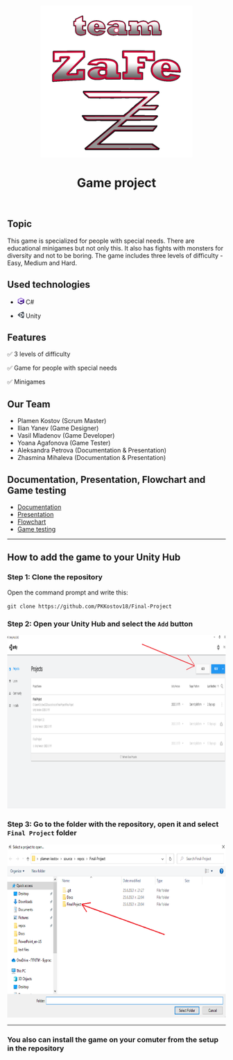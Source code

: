 <p align="center" text-align="center">
<img src="https://github.com/PKKostov18/Final-Project/blob/main/Docs/Images/ZaFe_logo.png" width="350" height="350">  
  
<h1 align="center" >Game project </h1>
</p>
<br>

## Topic

This game is specialized for people with special needs. There are educational minigames but not only this. It also has fights with monsters for diversity and not to be
boring. The game includes three levels of difficulty - Easy, Medium and Hard.

## Used technologies

- <img src="https://github.com/PKKostov18/Final-Project/blob/main/Docs/Images/C%23_logo.png" width="15" height="15"> C#

- <img src="https://github.com/PKKostov18/Final-Project/blob/main/Docs/Images/Unity_logo.png" width="15" height="15"> Unity

## Features

✅ 3 levels of difficulty

✅ Game for people with special needs

✅ Minigames

## Our Team

- Plamen Kostov (Scrum Master)
- Ilian Yanev (Game Designer)
- Vasil Mladenov (Game Developer)
- Yoana Agafonova (Game Tester)
- Aleksandra Petrova (Documentation & Presentation)
- Zhasmina Mihaleva (Documentation & Presentation)

## Documentation, Presentation, Flowchart and Game testing

- [Documentation](https://codingburgas-my.sharepoint.com/:w:/g/personal/pkkostov18_codingburgas_bg/EcPByMuGL2FAuwLjmmpbwxMBJcPx_bi1SSLA5j-5XgzLxg?e=GUKY6y)
- [Presentation](https://codingburgas-my.sharepoint.com/:p:/g/personal/pkkostov18_codingburgas_bg/EQLJpXWAEIZNnNh36k0JQ8wBlUSutooJoJ3G5i_WgWYmOA?e=25sWRg)
- [Flowchart](https://codingburgas-my.sharepoint.com/:b:/g/personal/pkkostov18_codingburgas_bg/EZUxJ-y5k3NOi5p8BLU5XU8B7vFAEiwPpKAnPEH3jB51kg?e=neFDib)
- [Game testing](https://codingburgas-my.sharepoint.com/:x:/g/personal/pkkostov18_codingburgas_bg/EbwOhTpyeiBErZvFmbospQ4Bvl3KaiSV4NO9xwpoWheaAA?e=a0twWO)

***

## How to add the game to your Unity Hub

### Step 1: Clone the repository

Open the command prompt and write this:

`git clone https://github.com/PKKostov18/Final-Project`

### Step 2: Open your Unity Hub and select the `Add` button

<img src="https://github.com/PKKostov18/Final-Project/blob/main/Docs/Images/Unity_hub.png" width="1877" height="400">

### Step 3: Go to the folder with the repository, open it and select `Final Project` folder

<img src="https://github.com/PKKostov18/Final-Project/blob/main/Docs/Images/Folder_image.png" width="800" height="400">

***

### You also can install the game on your comuter from the setup in the repository
